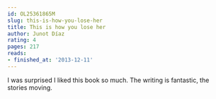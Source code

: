 ```yaml
---
id: OL25361865M
slug: this-is-how-you-lose-her
title: This is how you lose her
author: Junot Díaz
rating: 4
pages: 217
reads:
- finished_at: '2013-12-11'
---
```

I was surprised I liked this book so much. The writing is fantastic, the stories moving.
